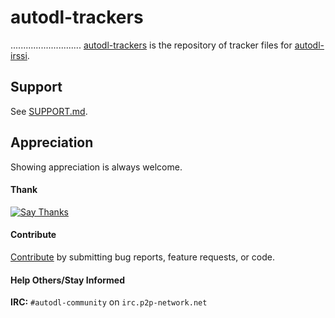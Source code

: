 # autodl-trackers
............................
[autodl-trackers](https://github.com/autodl-community/autodl-trackers) is the repository of tracker files for [autodl-irssi](https://github.com/autodl-community/autodl-irssi).


## Support

See [SUPPORT.md](https://github.com/autodl-community/autodl-trackers/blob/master/SUPPORT.md).


## Appreciation

Showing appreciation is always welcome.

#### Thank

[![Say Thanks](https://img.shields.io/badge/thank-thebigmunch-blue.svg?style=flat-square)](https://saythanks.io/to/thebigmunch)

#### Contribute

[Contribute](https://github.com/autodl-community/autodl-irssi/blob/master/CONTRIBUTING.md) by submitting bug reports, feature requests, or code.

#### Help Others/Stay Informed

**IRC:** ``#autodl-community`` on ``irc.p2p-network.net``
